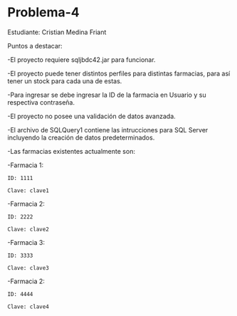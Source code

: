 # Problema-4
Estudiante: Cristian Medina Friant

Puntos a destacar:

-El proyecto requiere sqljbdc42.jar para funcionar.

-El proyecto puede tener distintos perfiles para distintas farmacias, para así tener un stock para cada una de estas.

-Para ingresar se debe ingresar la ID de la farmacia en Usuario y su respectiva contraseña.

-El proyecto no posee una validación de datos avanzada.

-El archivo de SQLQuery1 contiene las intrucciones para SQL Server incluyendo la creación de datos predeterminados.

-Las farmacias existentes actualmente son:
   


  -Farmacia 1:
  
    ID: 1111
    
    Clave: clave1
    
    
  -Farmacia 2:
  
    ID: 2222
    
    Clave: clave2
    
    
  -Farmacia 3:
  
    ID: 3333
    
    Clave: clave3
    
    
  -Farmacia 2:
  
    ID: 4444
    
    Clave: clave4
    
